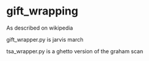 # gift_wrapping
As described on wikipedia

gift_wrapper.py is jarvis march

tsa_wrapper.py is a ghetto version of the graham scan
